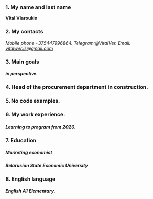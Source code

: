 ### 1. My name and last name
**Vital Viaroukin**
### 2. My contacts
*Mobile phone +375447996864.*
*Telegram:@VitalVer.*
*Email: vitalwer.js@gmail.com*
### 3. Main goals 
##### in perspective.
### 4. Head of the procurement department in construction.
### 5. No code examples.
### 6. My work experience. 
##### Learning to program from 2020. 
### 7. Education
##### Marketing economist
##### Belarusian State Economic University
### 8. English language
##### English A1 Elementary.